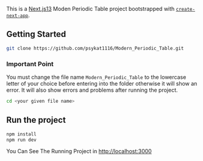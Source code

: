 This is a [Next.js13](https://nextjs.org/) Moden Periodic Table project bootstrapped with [`create-next-app`](https://github.com/vercel/next.js/tree/canary/packages/create-next-app).

## Getting Started
```bash
git clone https://github.com/psykat1116/Modern_Periodic_Table.git
```

### Important Point
You must change the file name `Modern_Periodic_Table` to the lowercase letter of your choice before entering into the folder otherwise it will show an error. It will also show errors and problems after running the project.
```bash
cd <your given file name>
```

## Run the project
```bash
npm install
npm run dev
```

You Can See The Running Project in [http://localhost:3000](http://localhost:3000)
